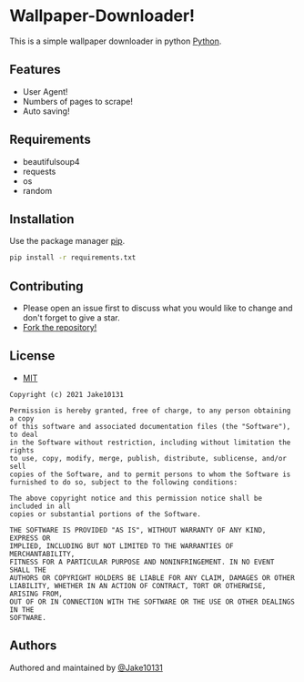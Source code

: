 # Wallpaper-Downloader!

This is a simple wallpaper downloader in python [Python](https://www.python.org/downloads/).

## Features
* User Agent!
* Numbers of pages to scrape!
* Auto saving!

## Requirements

* beautifulsoup4
* requests
* os
* random

## Installation

Use the package manager [pip](https://pip.pypa.io/en/stable/).

```bash
pip install -r requirements.txt
```

## Contributing
* Please open an issue first to discuss what you would like to change and don't forget to give a star.
* [Fork the repository!](https://github.com/Jake10131/Wallpaper-Downloader-)

## License

- [MIT](https://choosealicense.com/licenses/mit/)

```
Copyright (c) 2021 Jake10131

Permission is hereby granted, free of charge, to any person obtaining a copy
of this software and associated documentation files (the "Software"), to deal
in the Software without restriction, including without limitation the rights
to use, copy, modify, merge, publish, distribute, sublicense, and/or sell
copies of the Software, and to permit persons to whom the Software is
furnished to do so, subject to the following conditions:

The above copyright notice and this permission notice shall be included in all
copies or substantial portions of the Software.

THE SOFTWARE IS PROVIDED "AS IS", WITHOUT WARRANTY OF ANY KIND, EXPRESS OR
IMPLIED, INCLUDING BUT NOT LIMITED TO THE WARRANTIES OF MERCHANTABILITY,
FITNESS FOR A PARTICULAR PURPOSE AND NONINFRINGEMENT. IN NO EVENT SHALL THE
AUTHORS OR COPYRIGHT HOLDERS BE LIABLE FOR ANY CLAIM, DAMAGES OR OTHER
LIABILITY, WHETHER IN AN ACTION OF CONTRACT, TORT OR OTHERWISE, ARISING FROM,
OUT OF OR IN CONNECTION WITH THE SOFTWARE OR THE USE OR OTHER DEALINGS IN THE
SOFTWARE.
```

## Authors

Authored and maintained by [@Jake10131](https://github.com/Jake10131)
